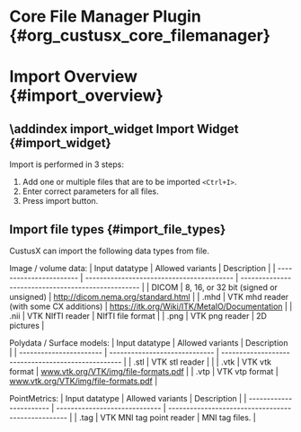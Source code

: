 Core File Manager Plugin {#org_custusx_core_filemanager}
===================

Import Overview {#import_overview}
===========================================================

\addindex import_widget
Import Widget {#import_widget}
-----------------------------------------------------------
Import is performed in 3 steps:
1. Add one or multiple files that are to be imported `<Ctrl+I>`.
2. Enter correct parameters for all files.
3. Press import button.

Import file types {#import_file_types}
-----------------------------------------------------------

CustusX can import the following data types from file.

Image / volume data:
| Input datatype          | Allowed variants                            | Description                                        |
| ----------------------- | -----------------------------------------   | -------------------------------------------------- |
| DICOM                   | 8, 16, or 32 bit (signed or unsigned)       | http://dicom.nema.org/standard.html                |
| .mhd                    | VTK mhd reader (with some CX additions)     | https://itk.org/Wiki/ITK/MetaIO/Documentation      |
| .nii                    | VTK NIfTI reader                            | NIfTI file format                                  |
| .png                    | VTK png reader                              | 2D pictures                                        |


Polydata / Surface models:
| Input datatype          | Allowed variants                            | Description                                        |
| ----------------------- | -----------------------------               | -------------------------------------------------- |
| .stl                    | VTK stl reader                              |                                                    |
| .vtk                    | VTK vtk format                              | www.vtk.org/VTK/img/file-formats.pdf               |
| .vtp                    | VTK vtp format                              | www.vtk.org/VTK/img/file-formats.pdf               |


PointMetrics:
| Input datatype          | Allowed variants                            | Description                                        |
| ----------------------- | -----------------------------               | -------------------------------------------------- |
| .tag                    | VTK MNI tag point reader                    | MNI tag files.                                     |
